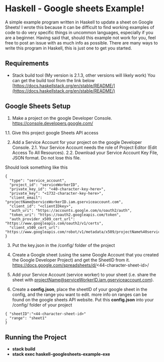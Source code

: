 # Haskell - Google sheets Example!
A simple example program written in Haskell to update a sheet on Google Sheets!
I wrote this because it can be difficult to find working examples of code to do very specific things in uncommon languages, especially if you are a beginner. 
Having said that, should this example not work for you, feel free to post an issue with as much info as possible. 
There are many ways to write this program in Haskell, this is just one to get you started.

##  Requirements 
- Stack build tool (My version is 2.1.3, other versions will likely work)
 You can get the build tool from the link below 
 [https://docs.haskellstack.org/en/stable/README/](https://docs.haskellstack.org/en/stable/README/)

##  Google Sheets Setup
1. Make a project on the google Developer Console. https://console.developers.google.com/
 
 1.1. Give this project google Sheets API access

2. Add a Service Account for your project on the google Developer Console.
 2.1. Your Service Account needs the role of Project Editor (Edit Access To All Resources).
 2.2. Download your Service Account Key File, JSON format. Do not lose this file. 

Should look something like this 
```
{
  "type": "service_account",
  "project_id": "serviceWorkerID",
  "private_key_id": "<40-character-key-here>",
  "private_key": "<1732-character-key-here>",
  "client_email": "projectName@serviceWorkerID.iam.gserviceaccount.com",
  "client_id": "<clientIDkey>",
  "auth_uri": "https://accounts.google.com/o/oauth2/auth",
  "token_uri": "https://oauth2.googleapis.com/token",
  "auth_provider_x509_cert_url": "https://www.googleapis.com/oauth2/v1/certs",
  "client_x509_cert_url": "https://www.googleapis.com/robot/v1/metadata/x509/projectName%40serviceWorkerID.iam.gserviceaccount.com"
}
```

3. Put the key.json in the /config/ folder of the project
4.  Create a Google sheet (using the same Google Account that you created the Google Developer Project) and get the SheetID from it.
    https://docs.google.com/spreadsheets/d/<44-character-sheet-id>/

5. Add your Service Account (service worker) to your sheet 
(i.e. share the sheet with projectName@serviceWorkerID.iam.gserviceaccount.com).

6.  Create a **config.json**, place the sheetID of your google sheet in the config, and the range you want to edit. 
more info on ranges can be found on the google sheets API website.  Put this **config.json** into your /config/ folder of your project
```
{ "sheetID":"<44-character-sheet-id>"
, "range": "sheet1"
}
```

## Running the Project
- **stack build**
- **stack exec haskell-googlesheets-example-exe**
